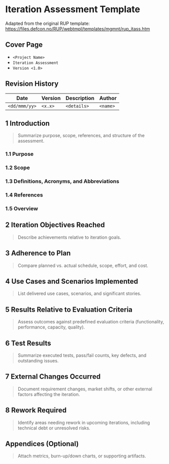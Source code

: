 # Iteration Assessment Template

Adapted from the original RUP template: https://files.defcon.no/RUP/webtmpl/templates/mgmnt/rup_itass.htm

## Cover Page
- `<Project Name>`
- `Iteration Assessment`
- `Version <1.0>`

## Revision History
| Date | Version | Description | Author |
| --- | --- | --- | --- |
| `<dd/mmm/yy>` | `<x.x>` | `<details>` | `<name>` |

## 1 Introduction
> Summarize purpose, scope, references, and structure of the assessment.

### 1.1 Purpose
### 1.2 Scope
### 1.3 Definitions, Acronyms, and Abbreviations
### 1.4 References
### 1.5 Overview

## 2 Iteration Objectives Reached
> Describe achievements relative to iteration goals.

## 3 Adherence to Plan
> Compare planned vs. actual schedule, scope, effort, and cost.

## 4 Use Cases and Scenarios Implemented
> List delivered use cases, scenarios, and significant stories.

## 5 Results Relative to Evaluation Criteria
> Assess outcomes against predefined evaluation criteria (functionality, performance, capacity, quality).

## 6 Test Results
> Summarize executed tests, pass/fail counts, key defects, and outstanding issues.

## 7 External Changes Occurred
> Document requirement changes, market shifts, or other external factors affecting the iteration.

## 8 Rework Required
> Identify areas needing rework in upcoming iterations, including technical debt or unresolved risks.

## Appendices (Optional)
> Attach metrics, burn-up/down charts, or supporting artifacts.

